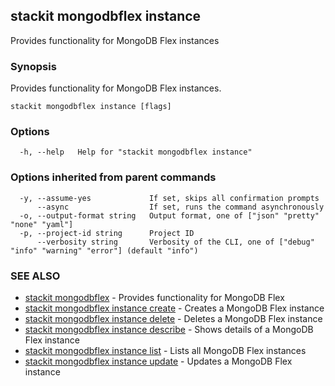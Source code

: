 ## stackit mongodbflex instance

Provides functionality for MongoDB Flex instances

### Synopsis

Provides functionality for MongoDB Flex instances.

```
stackit mongodbflex instance [flags]
```

### Options

```
  -h, --help   Help for "stackit mongodbflex instance"
```

### Options inherited from parent commands

```
  -y, --assume-yes             If set, skips all confirmation prompts
      --async                  If set, runs the command asynchronously
  -o, --output-format string   Output format, one of ["json" "pretty" "none" "yaml"]
  -p, --project-id string      Project ID
      --verbosity string       Verbosity of the CLI, one of ["debug" "info" "warning" "error"] (default "info")
```

### SEE ALSO

* [stackit mongodbflex](./stackit_mongodbflex.md)	 - Provides functionality for MongoDB Flex
* [stackit mongodbflex instance create](./stackit_mongodbflex_instance_create.md)	 - Creates a MongoDB Flex instance
* [stackit mongodbflex instance delete](./stackit_mongodbflex_instance_delete.md)	 - Deletes a MongoDB Flex instance
* [stackit mongodbflex instance describe](./stackit_mongodbflex_instance_describe.md)	 - Shows details  of a MongoDB Flex instance
* [stackit mongodbflex instance list](./stackit_mongodbflex_instance_list.md)	 - Lists all MongoDB Flex instances
* [stackit mongodbflex instance update](./stackit_mongodbflex_instance_update.md)	 - Updates a MongoDB Flex instance

